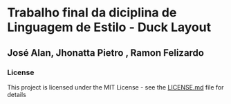 # Trabalho final da diciplina de Linguagem de Estilo - Duck Layout 

## José Alan, Jhonatta Pietro , Ramon Felizardo

### License

This project is licensed under the MIT License - see the [LICENSE.md](LICENSE.md) file for details